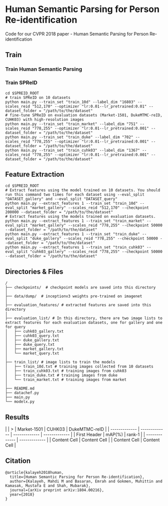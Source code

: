 #  Human Semantic Parsing for Person Re-identification
Code for our CVPR 2018 paper - Human Semantic Parsing for Person Re-identification 

## Train
### Train Human Semantic Parsing
### Train SPReID
```shell 
cd $SPREID_ROOT
# train SPReID on 10 datasets
python main.py --train_set "train_10d" --label_dim "16803" --scales_reid "512,170" --optimizer "lr:0.01--lr_pretrained:0.01" --dataset_folder = "/path/to/the/dataset"
# fine-tune SPReID on evaluation datasets (Market-1501, DukeMTMC-reID, CUHK03) with high-resolution images
python main.py --train_set "train_market" --label_dim "751" --scales_reid "778,255" --optimizer "lr:0.01--lr_pretrained:0.001" --dataset_folder = "/path/to/the/dataset"
python main.py --train_set "train_duke" --label_dim "702" --scales_reid "778,255" --optimizer "lr:0.01--lr_pretrained:0.001" --dataset_folder = "/path/to/the/dataset"
python main.py --train_set "train_cuhk03" --label_dim "1367" --scales_reid "778,255" --optimizer "lr:0.01--lr_pretrained:0.001" --dataset_folder = "/path/to/the/dataset"
```
## Feature Extraction
```shell 
cd $SPREID_ROOT
# Extract features using the model trained on 10 datasets. You should run this command two times for each dataset using --eval_split "DATASET_gallery" and --eval_split "DATASET_query"
python main.py --extract_features 1 --train_set "train_10d" --eval_split "market_gallery" --scales_reid "512,170" --checkpoint 200000 --dataset_folder = "/path/to/the/dataset"
# Extract features using the models trained on evaluation datasets.
python main.py --extract_features 1 --train_set "train_market" --eval_split "market_gallery" --scales_reid "778,255" --checkpoint 50000 --dataset_folder = "/path/to/the/dataset"
python main.py --extract_features 1 --train_set "train_duke" --eval_split "duke_gallery" --scales_reid "778,255" --checkpoint 50000 --dataset_folder = "/path/to/the/dataset"
python main.py --extract_features 1 --train_set "train_cuhk03" --eval_split "cuhk03_gallery" --scales_reid "778,255" --checkpoint 50000 --dataset_folder = "/path/to/the/dataset"
```

## Directories & Files
```shell
/
├── checkpoints/  # checkpoint models are saved into this directory
│
├── data/dump/  # inceptionv3 weights pre-trained on imagenet
│
├── evaluation_features/ # extracted features are saved into this directory
│
├── evaluation_list/ # In this directory, there are two image lists to extract features for each evaluation datasets, one for gallery and one for query
│   ├── cuhk03_gallery.txt
│   ├── cuhk03_query.txt
│   ├── duke_gallery.txt
│   ├── duke_query.txt
│   ├── market_gallery.txt
│   └── market_query.txt
│
├── train_list/ # image lists to train the models
│   ├── train_10d.txt # training images collected from 10 datasets
│   ├── train_cuhk03.txt # training images from cuhk03
│   ├── train_duke.txt # training images from duke
│   └── train_market.txt # training images from market
│
├── README.md
├── datachef.py
├── main.py
└── modelx.py
```

## Results
|               | > | Market-1501   |     CUHK03    | DukeMTMC-reID |
| ------------- | ------------- | ------------- | ------------- |
| First Header  | mAP(%) | rank-1 |
| ------------- | ------------- |
| Content Cell  | Content Cell  |
| Content Cell  | Content Cell  |

## Citation
```
@article{kalayeh2018human,
  title={Human Semantic Parsing for Person Re-identification},
  author={Kalayeh, Mahdi M and Basaran, Emrah and Gokmen, Muhittin and Kamasak, Mustafa E and Shah, Mubarak},
  journal={arXiv preprint arXiv:1804.00216},
  year={2018}
}
```
